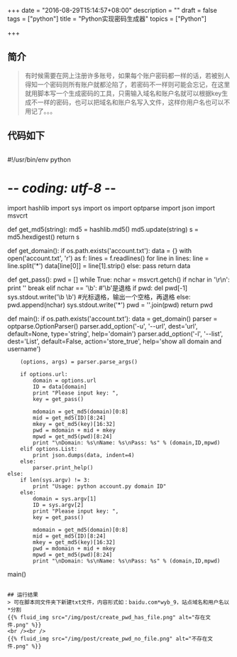 +++
date = "2016-08-29T15:14:57+08:00"
description = ""
draft = false
tags = ["python"]
title = "Python实现密码生成器"
topics = ["Python"]

+++

## 简介
> 有时候需要在网上注册许多账号，如果每个账户密码都一样的话，若被别人得知一个密码则所有账户就都沦陷了，若密码不一样则可能会忘记，在这里就用脚本写一个生成密码的工具，只需输入域名和账户名就可以根据key生成不一样的密码，也可以把域名和账户名写入文件，这样你用户名也可以不用记了。。。

## 代码如下
> ```python
#!/usr/bin/env python
# -*- coding: utf-8 -*-

import hashlib
import sys
import os
import optparse
import json
import msvcrt

def get_md5(string):
    md5 = hashlib.md5()
    md5.update(string)
    s = md5.hexdigest()
    return s

def get_domain():
    if os.path.exists('account.txt'):
        data = {}
        with open('account.txt', 'r') as f:
            lines = f.readlines()
            for line in lines:
                line = line.split('*')
                data[line[0]] = line[1].strip()
    else:
        pass
    return data

def get_pass():
    pwd = []
    while True:
        nchar = msvcrt.getch()
        if nchar in '\r\n':
            print ''
            break
        elif nchar == '\b': #'\b'是退格
            if pwd:
                del pwd[-1]
                sys.stdout.write('\b \b') #光标退格，输出一个空格，再退格
        else:
            pwd.append(nchar)
            sys.stdout.write('*')
    pwd = ''.join(pwd)
    return pwd

def main():
    if os.path.exists('account.txt'):
        data = get_domain()
        parser = optparse.OptionParser()
        parser.add_option('-u', '--url', dest='url',
                            default=None, type='string',
                            help='domain')
        parser.add_option('-l', '--list', dest='List',
                            default=False, action='store_true',
                            help='show all domain and username')

        (options, args) = parser.parse_args()

        if options.url:
            domain = options.url
            ID = data[domain]
            print "Please input key: ",
            key = get_pass()

            mdomain = get_md5(domain)[0:8]
            mid = get_md5(ID)[8:24]
            mkey = get_md5(key)[16:32]
            pwd = mdomain + mid + mkey
            mpwd = get_md5(pwd)[8:24]
            print "\nDomain: %s\nName: %s\nPass: %s" % (domain,ID,mpwd)
        elif options.List:
            print json.dumps(data, indent=4)
        else:
            parser.print_help()
    else:
        if len(sys.argv) != 3:
            print "Usage: python account.py domain ID"
        else:
            domain = sys.argv[1]
            ID = sys.argv[2]
            print "Please input key: ",
            key = get_pass()

            mdomain = get_md5(domain)[0:8]
            mid = get_md5(ID)[8:24]
            mkey = get_md5(key)[16:32]
            pwd = mdomain + mid + mkey
            mpwd = get_md5(pwd)[8:24]
            print "\nDomain: %s\nName: %s\nPass: %s" % (domain,ID,mpwd)

main()
```

## 运行结果
> 可在脚本同文件夹下新建txt文件，内容形式如：baidu.com*wyb_9，站点域名和用户名以*分割
{{% fluid_img src="/img/post/create_pwd_has_file.png" alt="存在文件.png" %}}
<br /><br />
{{% fluid_img src="/img/post/create_pwd_no_file.png" alt="不存在文件.png" %}}